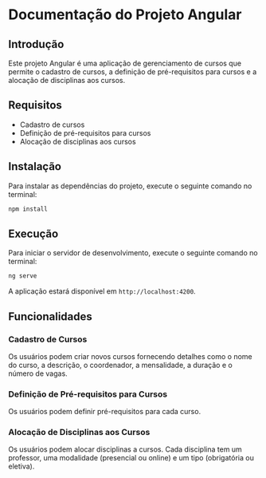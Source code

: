 # Documentação do Projeto Angular

## Introdução

Este projeto Angular é uma aplicação de gerenciamento de cursos que permite o cadastro de cursos, a definição de pré-requisitos para cursos e a alocação de disciplinas aos cursos.

## Requisitos

- Cadastro de cursos
- Definição de pré-requisitos para cursos
- Alocação de disciplinas aos cursos

## Instalação

Para instalar as dependências do projeto, execute o seguinte comando no terminal:

```bash
npm install
```

## Execução

Para iniciar o servidor de desenvolvimento, execute o seguinte comando no terminal:

```bash
ng serve
```

A aplicação estará disponível em `http://localhost:4200`.

## Funcionalidades

### Cadastro de Cursos

Os usuários podem criar novos cursos fornecendo detalhes como o nome do curso, a descrição, o coordenador, a mensalidade, a duração e o número de vagas.

### Definição de Pré-requisitos para Cursos

Os usuários podem definir pré-requisitos para cada curso.

### Alocação de Disciplinas aos Cursos

Os usuários podem alocar disciplinas a cursos. Cada disciplina tem um professor, uma modalidade (presencial ou online) e um tipo (obrigatória ou eletiva).